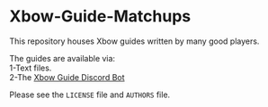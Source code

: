 # Xbow-Guide-Matchups

This repository houses Xbow guides written by many good players.     
     
The guides are available via:     
1-Text files.     
2-The [Xbow Guide Discord Bot](https://discord.com/api/oauth2/authorize?client_id=839764015567470603&permissions=511040&scope=bot)     
     
Please see the `LICENSE` file and `AUTHORS` file.
